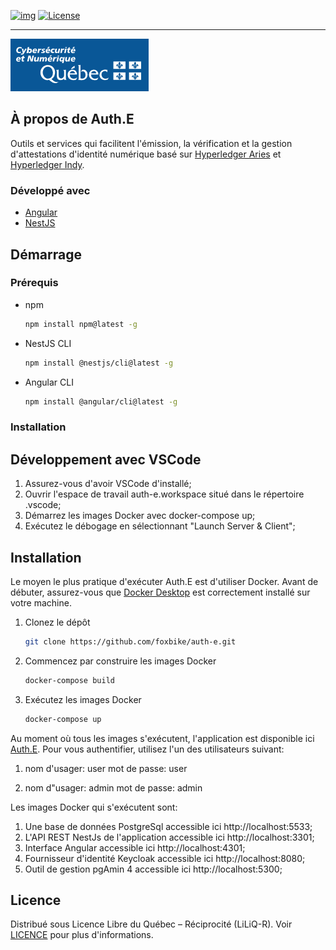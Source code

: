[![img](https://img.shields.io/badge/Cycle%20de%20Vie-Phase%20d%C3%A9couverte-339999)](https://www.quebec.ca/gouv/politiques-orientations/vitrine-numeriqc/accompagnement-des-organismes-publics/demarche-conception-services-numeriques)
[![License](https://img.shields.io/badge/Licence-LiLiQ--R-blue)](LICENSE)

---

<div>
    <img src="https://github.com/CQEN-QDCE/.github/blob/main/images/mcn.png" />
</div>

## À propos de Auth.E

Outils et services qui facilitent l'émission, la vérification et la gestion d'attestations d'identité numérique basé sur [Hyperledger Aries](https://www.hyperledger.org/use/aries) et [Hyperledger Indy](https://www.hyperledger.org/use/hyperledger-indy).

### Développé avec

* [Angular](https://angular.io/)
* [NestJS](https://nestjs.com/)

## Démarrage

### Prérequis

* npm
  ```sh
  npm install npm@latest -g
  ```
* NestJS CLI
  ```sh
  npm install @nestjs/cli@latest -g
  ```
* Angular CLI
  ```sh
  npm install @angular/cli@latest -g
  ```

### Installation

## Développement avec VSCode
1. Assurez-vous d'avoir VSCode d'installé;
2. Ouvrir l'espace de travail auth-e.workspace situé dans le répertoire .vscode;
3. Démarrez les images Docker avec docker-compose up;
4. Exécutez le débogage en sélectionnant "Launch Server & Client";

## Installation
Le moyen le plus pratique d'exécuter Auth.E est d'utiliser Docker. Avant de débuter, assurez-vous que [Docker Desktop](https://docker.com/products/docker-desktop/) est correctement installé sur votre machine.

1. Clonez le dépôt
   ```sh
   git clone https://github.com/foxbike/auth-e.git
   ```
2. Commencez par construire les images Docker
   ```sh
   docker-compose build
   ```
3. Exécutez les images Docker
   ```sh
   docker-compose up
   ```

Au moment où tous les images s'exécutent, l'application est disponible ici [Auth.E](http://localhost:4301). Pour vous authentifier, utilisez l'un des utilisateurs suivant:

1. nom d'usager: user
   mot de passe: user
   
2. nom d"usager: admin
   mot de passe: admin
   
Les images Docker qui s'exécutent sont:
1. Une base de données PostgreSql accessible ici http://localhost:5533;
2. L'API REST NestJs de l'application accessible ici http://localhost:3301;
3. Interface Angular accessible ici http://localhost:4301;
4. Fournisseur d'identité Keycloak accessible ici http://localhost:8080;
5. Outil de gestion pgAmin 4 accessible ici http://localhost:5300;

## Licence
Distribué sous Licence Libre du Québec – Réciprocité (LiLiQ-R). Voir [LICENCE](LICENSE) pour plus d'informations.
